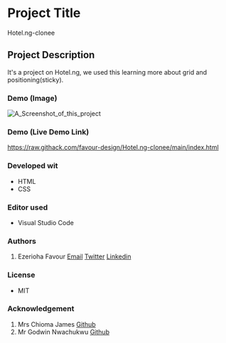 # Project Title
Hotel.ng-clonee

## Project Description
It's a project on Hotel.ng, we used this learning more about grid and positioning(sticky).

### Demo (Image)
![A_Screenshot_of_this_project](/pix/Capture1.PNG "Page view.")



### Demo (Live Demo Link)
https://raw.githack.com/favour-design/Hotel.ng-clonee/main/index.html


### Developed wit
* HTML
* CSS

### Editor used
* Visual Studio Code

### Authors
1.  Ezerioha Favour
  [Email](favourmje@gmail.com)
  [Twitter](@FavourMaryjane)
  [Linkedin](www.likedin.com/in/favour-maryjane-1633b919a)

### License
* MIT 

### Acknowledgement
1. Mrs Chioma James [Github](https://github.com/Chiomy)
2. Mr Godwin Nwachukwu [Github](https://github.com/Gnwin)


